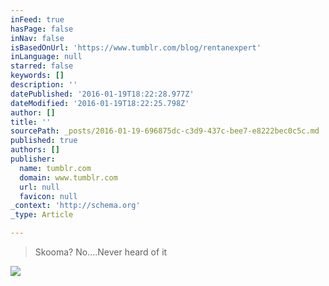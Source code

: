 ```yaml
---
inFeed: true
hasPage: false
inNav: false
isBasedOnUrl: 'https://www.tumblr.com/blog/rentanexpert'
inLanguage: null
starred: false
keywords: []
description: ''
datePublished: '2016-01-19T18:22:28.977Z'
dateModified: '2016-01-19T18:22:25.798Z'
author: []
title: ''
sourcePath: _posts/2016-01-19-696875dc-c3d9-437c-bee7-e8222bec0c5c.md
published: true
authors: []
publisher:
  name: tumblr.com
  domain: www.tumblr.com
  url: null
  favicon: null
_context: 'http://schema.org'
_type: Article

---
```

> Skooma? No....Never heard of it

![](https://s3-us-west-2.amazonaws.com/the-grid-img/p/87c3aeeb9fd62640f93ce59f2535cd207fcfb371.gif)